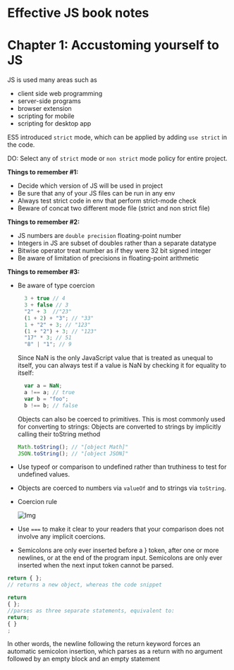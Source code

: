 # Effective JS book notes

# Chapter 1: Accustoming yourself to JS

JS is used many areas such as 
- client side web programming
- server-side programs
- browser extension
- scripting for mobile
- scripting for desktop app

ES5 introduced `strict` mode, which can be applied by adding `use strict` in the code.

DO: 
Select any of `strict` mode or `non strict` mode policy for entire project.

**Things to remember #1:**
- Decide which version of JS will be used in project
- Be sure that any of your JS files can be run in any env
- Always test strict code in env that perform strict-mode check
- Beware of concat two different mode file (strict and non strict file)

**Things to remember #2:**
- JS numbers are `double precision` floating-point number
- Integers in JS are subset of doubles rather than a separate datatype
- Bitwise operator treat number as if they were 32 bit signed integer
- Be aware of limitation of precisions in floating-point arithmetic

**Things to remember #3:**
- Be aware of type coercion
  ```js
    3 + true // 4
    3 + false // 3
    "2" + 3  //"23"
    (1 + 2) + "3"; // "33"
    1 + "2" + 3; // "123"
    (1 + "2") + 3; // "123"
    "17" * 3; // 51
    "8" | "1"; // 9
  ```
   Since NaN is the only JavaScript value that is treated as unequal to itself, you can always test if a value is NaN by checking it for equality to itself:
  
  ```js
    var a = NaN;
    a !== a; // true
    var b = "foo";
    b !== b; // false
  ```
  Objects can also be coerced to primitives. This is most commonly used for converting to strings:  Objects are converted to strings by implicitly calling their toString method
    ```js
    Math.toString(); // "[object Math]"
    JSON.toString(); // "[object JSON]"
    ```
- Use typeof or comparison to undefined rather than truthiness to test for undefined values.
- Objects are coerced to numbers via `valueOf` and to strings via `toString`.
- Coercion rule

     ![Img]("https://github.com/Azjargal13/study-notes-js/blob/master/javascript/imgs/coersion-rule.PNG")
- Use `===` to make it clear to your readers that
your comparison does not involve any implicit coercions.
- Semicolons are only ever inserted before a } token, after one or more
newlines, or at the end of the program input.
Semicolons are only ever inserted when the next input token cannot be
parsed.

```js
return { };
// returns a new object, whereas the code snippet
```
```js
return
{ };
//parses as three separate statements, equivalent to:
return;
{ }
;
```
In other words, the newline following the return keyword forces an
automatic semicolon insertion, which parses as a return with no
argument followed by an empty block and an empty statement

